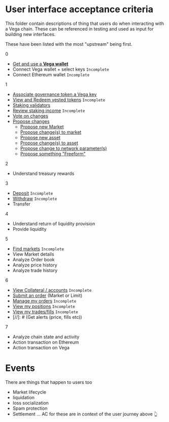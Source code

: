 # User interface acceptance criteria
This folder contain descriptions of thing that users do when interacting with a Vega chain. These can be referenced in testing and used as input for building new interfaces.

These have been listed with the most "upstream" being first.

0
- [Get and use a **Vega wallet**](0001-WALL-wallet.md)
- Connect Vega wallet + select keys `Incomplete`
- Connect Ethereum wallet `Incomplete`
  
1
- [Associate governance token a Vega key](1000-ASSO-associate.md)
- [View and Redeem vested tokens](1001-VEST-vesting.md) `Incomplete`
- [Staking validators](1002-STAK-staking.md)
- [Review staking income](1003-INCO-income.md) `Incomplete`
- [Vote on changes](1004-VOTE-vote.md)
- [Propose changes](1005-PROP-propose.md)
  - [Propose new Market](./1006-PMARK-propose_new_market.md)
  - [Propose change(s) to market](./1007-PMAC-propose_market_change.md)
  - [Propose new asset](1008-PASN-propose_new_asset.md)
  - [Propose change(s) to asset](1009-PASC-propose_asset_change.md)
  - [Propose change to network parameter(s)](1010-PNEC-propose_network.md)
  - [Propose something "Freeform"](1011-PFRO-propose_freeform.md)

2
- Understand treasury rewards 

3
- [Deposit](3000-DEPO-desposit.md) `Incomplete`
- [Withdraw](3001-WITH-withdraw.md) `Incomplete`
- Transfer

4
- Understand return of liquidity provision
- Provide liquidity

5
- [Find markets](5000-MARK-find_markets.md) `Incomplete`
- View Market details
- Analyze Order book
- Analyze price history
- Analyze trade history

6
- [View Collateral / accounts](6000-COLL-collateral.md) `Incomplete`
- [Submit an order](6001-SORD-submit_orders.md) (Market or Limit)
- [Manage my orders](6002-MORD-manage_orders.md) `Incomplete`
- [View my positions](6003-POSI-positions.md) `Incomplete`
- [View my trades/fills](6003-FILL-fills.md) `Incomplete`
- [//]: # (Get alerts (price, fills etc))

7
- Analyze chain state and activity
- Action transaction on Ethereum
- Action transaction on Vega

# Events
There are things that happen to users too
- Market lifecycle
- liquidation
- loss socialization 
- Spam protection
- Settlement
... AC for these are in context of the user journey above 👆